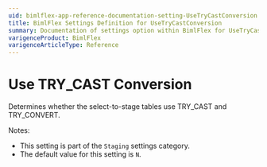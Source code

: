 ```yaml
---
uid: bimlflex-app-reference-documentation-setting-UseTryCastConversion
title: BimlFlex Settings Definition for UseTryCastConversion
summary: Documentation of settings option within BimlFlex for UseTryCastConversion
varigenceProduct: BimlFlex
varigenceArticleType: Reference
---
```


# Use TRY_CAST Conversion

Determines whether the select-to-stage tables use TRY_CAST and TRY_CONVERT.

Notes:
* This setting is part of the `Staging` settings category.
* The default value for this setting is `N`.